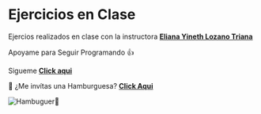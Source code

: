 # Ejercicios en Clase

Ejercios realizados en clase con la instructora **[Eliana Yineth Lozano Triana](https://github.com/Eylozanot)**

Apoyame para Seguir Programando 👍

Sigueme **[Click aqui](https://github.com/JHome-1404/)**

🍔 ¿Me invítas una Hamburguesa? **[Click Aqui](https://www.paypal.com/paypalme/JesusHome1404)**

![Hambuguer🍔](https://www.portafolio.co/files/article_multimedia/uploads/2022/04/12/6255e2e41db6c.jpeg)
